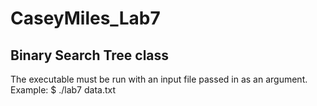 CaseyMiles_Lab7
===============

Binary Search Tree class
------------------------

The executable must be run with an input file passed in as an argument.
Example: $ ./lab7 data.txt
